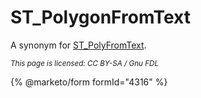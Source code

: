 # ST\_PolygonFromText

A synonym for [ST\_PolyFromText](st_polyfromtext.md).

<sub>_This page is licensed: CC BY-SA / Gnu FDL_</sub>

{% @marketo/form formId="4316" %}
